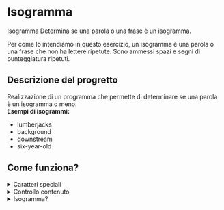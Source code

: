 # Isogramma
Isogramma
Determina se una parola o una frase è un isogramma.

Per come lo intendiamo in questo esercizio, un isogramma è una parola o una frase che non ha lettere ripetute.
Sono ammessi spazi e segni di punteggiatura ripetuti.
## Descrizione del progretto
Realizzazione di un programma che permette di determinare se una parola è un isogramma o meno. <br>
**Esempi di isogrammi:**
- lumberjacks
- background
- downstream
- six-year-old
## Come funziona?
  
<details>
<summary>Caratteri speciali</summary>

```c#
  //rimpiazzo i caratteri speciali per evitare errori
        word = word.Replace(" ", "");
        word = word.Replace("-", "");
        word = word.ToLower();
        int lunghezzaParola;
        bool LettereUguali = true;
        lunghezzaParola = word.Length;
```

Questo pezzo di codice serve a rimuovere eventuali caratteri speciali che andrebbero a compromettere la validità del programma
</details>

<details>
<summary>Controllo contenuto</summary>

```c#
   if (lunghezzaParola <= 0){
            return true;
    }
```
Controlliamo che la parola non sia vuota
</details>
  
  
<details>
<summary>Isogramma?</summary>

```c#
      for (int j = 0; j < lunghezzaParola; j++)
      {
          for (int i = 0; i < lunghezzaParola; i++)
          {
              //faccio questo controllo per evitare che i due contatori dei cicli collidano
              if (i == j)
              {
                  LettereUguali = true;
              }

              if (word[j] == word[i] && LettereUguali == false)
              {
                  return false;
              }
              LettereUguali = false;

          }
      }
      return true;
```

Questo pezzo di codice controlla tramite più cicli e condizioni che la parola sia un isogramma
</details>
  
  
  
  
